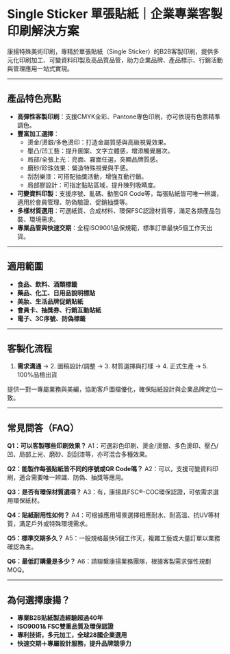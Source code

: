 # Single Sticker 單張貼紙｜企業專業客製印刷解決方案

康揚特殊美術印刷，專精於單張貼紙（Single Sticker）的B2B客製印刷，提供多元化印刷加工、可變資料印製及高品質品管，助力企業品牌、產品標示、行銷活動與管理應用一站式實現。

---

## 產品特色亮點

- **高彈性客製印刷**：支援CMYK全彩、Pantone專色印刷，亦可依現有色票精準調色。
- **豐富加工選擇**：
    - 燙金/燙銀/多色燙印：打造金屬質感與高級視覺效果。
    - 壓凸/凹工藝：提升圖案、文字立體感，增添觸覺層次。
    - 局部/全張上光：亮面、霧面任選，突顯品牌質感。
    - 磨砂/珍珠效果：營造特殊視覺與手感。
    - 刮刮樂漆：可搭配抽獎活動，增強互動行銷。
    - 局部膠設計：可指定黏貼區域，提升陳列吸睛度。
- **可變資料印製**：支援序號、亂碼、動態QR Code等，每張貼紙皆可唯一辨識，適用於會員管理、防偽驗證、促銷抽獎等。
- **多樣材質選用**：可選紙質、合成材料、環保FSC認證材質等，滿足各類產品包裝、環境需求。
- **專業品管與快速交期**：全程ISO9001品保規範，標準訂單最快5個工作天出貨。

---

## 適用範圍

- **食品、飲料、酒類標籤**
- **藥品、化工、日用品說明標貼**
- **美妝、生活品牌促銷貼紙**
- **會員卡、抽獎券、行銷互動貼紙**
- **電子、3C序號、防偽標籤**

---

## 客製化流程

1. **需求溝通** → 2. 圖稿設計/調整 → 3. 材質選擇與打樣 → 4. 正式生產 → 5. 100%品檢出貨

提供一對一專屬業務與美編，協助客戶圖檔優化，確保貼紙設計與企業品牌定位一致。

---

## 常見問答（FAQ）

**Q1：可以客製哪些印刷效果？**
A1：可選彩色印刷、燙金/燙銀、多色燙印、壓凸/凹、局部上光、磨砂、刮刮漆等，亦可混合多種效果。

**Q2：能製作每張貼紙皆不同的序號或QR Code嗎？**
A2：可以，支援可變資料印刷，適合需要唯一辨識、防偽、抽獎等應用。

**Q3：是否有環保材質選項？**
A3：有，康揚具FSC®-COC環保認證，可依需求選用環保紙材。

**Q4：貼紙耐用性如何？**
A4：可根據應用場景選擇相應耐水、耐高溫、抗UV等材質，滿足戶外或特殊環境需求。

**Q5：標準交期多久？**
A5：一般規格最快5個工作天，複雜工藝或大量訂單以業務確認為主。

**Q6：最低訂購量是多少？**
A6：請聯繫康揚業務團隊，根據客製需求彈性規劃MOQ。

---

## 為何選擇康揚？

- **專業B2B貼紙製造經驗超過40年**
- **ISO9001& FSC雙重品質及環保認證**
- **專利技術，多元加工，全球28國企業選用**
- **快速交期＋專屬設計服務，提升品牌競爭力**